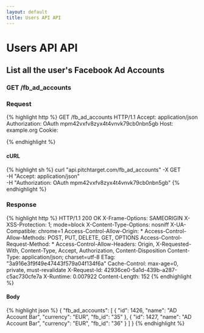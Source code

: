 ```yaml
---
layout: default
title: Users API API
---
```


# Users API API

## List all the user&#39;s Facebook Ad Accounts

### GET /fb_ad_accounts



### Request

{% highlight http %}
GET /fb_ad_accounts HTTP/1.1
Accept: application/json
Authorization: OAuth mpm42vxfv8zyx4t4vnvk79cb0nbn5gb
Host: example.org
Cookie: 

{% endhighlight %}


#### cURL

{% highlight sh %}
curl "api.pitchtarget.com/fb_ad_accounts" -X GET \
	-H "Accept: application/json" \
	-H "Authorization: OAuth mpm42vxfv8zyx4t4vnvk79cb0nbn5gb"
{% endhighlight %}

### Response

{% highlight http %}
HTTP/1.1 200 OK
X-Frame-Options: SAMEORIGIN
X-XSS-Protection: 1; mode=block
X-Content-Type-Options: nosniff
X-UA-Compatible: chrome=1
Access-Control-Allow-Origin: *
Access-Control-Allow-Methods: POST, PUT, DELETE, GET, OPTIONS
Access-Control-Request-Method: *
Access-Control-Allow-Headers: Origin, X-Requested-With, Content-Type, Accept, Authorization, Content-Disposition
Content-Type: application/json; charset=utf-8
ETag: "3a916e3f9f49e47443f579a04f134f6a"
Cache-Control: max-age=0, private, must-revalidate
X-Request-Id: 42936ce0-5a1d-439b-a287-c5ac730cfe7a
X-Runtime: 0.007922
Content-Length: 152
{% endhighlight %}

#### Body

{% highlight json %}
{
  "fb_ad_accounts": [
    {
      "id": 1426,
      "name": "AD Account Bar",
      "currency": "EUR",
      "fb_id": "35"
    },
    {
      "id": 1427,
      "name": "AD Account Bar",
      "currency": "EUR",
      "fb_id": "36"
    }
  ]
}
{% endhighlight %}

